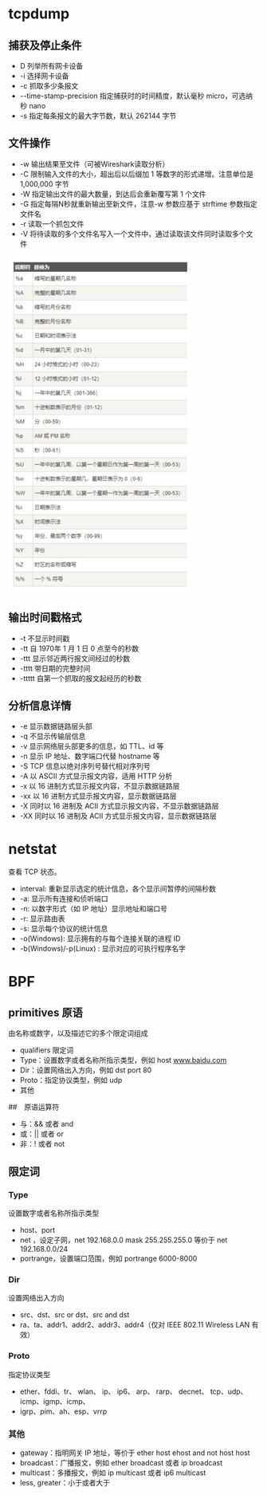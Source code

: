 # tcpdump

## 捕获及停止条件  

- D 列举所有网卡设备
- -i 选择网卡设备
- -c 抓取多少条报文
-  --time-stamp-precision 指定捕获时的时间精度，默认毫秒 micro，可选纳秒 nano
-  -s 指定每条报文的最大字节数，默认 262144 字节  

## 文件操作

- -w 输出结果至文件（可被Wireshark读取分析）
- -C 限制输入文件的大小，超出后以后缀加 1 等数字的形式递增。注意单位是 1,000,000 字节
- -W 指定输出文件的最大数量，到达后会重新覆写第 1 个文件
- -G 指定每隔N秒就重新输出至新文件，注意-w 参数应基于 strftime 参数指定文件名
- -r 读取一个抓包文件
- -V 将待读取的多个文件名写入一个文件中，通过读取该文件同时读取多个文件  

![](./img/tcp_dump_strftime.png)

## 输出时间戳格式

- -t 不显示时间戳
- -tt 自 1970年 1 月 1 日 0 点至今的秒数
- -ttt 显示邻近两行报文间经过的秒数
- -tttt 带日期的完整时间
- -ttttt 自第一个抓取的报文起经历的秒数  

## 分析信息详情

- -e 显示数据链路层头部
- -q 不显示传输层信息
- -v 显示网络层头部更多的信息，如 TTL、id 等
- -n 显示 IP 地址、数字端口代替 hostname 等
- -S TCP 信息以绝对序列号替代相对序列号
- -A 以 ASCII 方式显示报文内容，适用 HTTP 分析
- -x 以 16 进制方式显示报文内容，不显示数据链路层
- -xx 以 16 进制方式显示报文内容，显示数据链路层
- -X 同时以 16 进制及 ACII 方式显示报文内容，不显示数据链路层
- -XX 同时以 16 进制及 ACII 方式显示报文内容，显示数据链路层  

# netstat

查看 TCP 状态。

- interval: 重新显示选定的统计信息，各个显示间暂停的间隔秒数
- -a: 显示所有连接和侦听端口
- -n: 以数字形式（如 IP 地址）显示地址和端口号
- -r: 显示路由表
- -s: 显示每个协议的统计信息
- -o(Windows): 显示拥有的与每个连接关联的进程 ID
- -b(Windows)/-p(Linux) : 显示对应的可执行程序名字

# BPF

## primitives 原语

由名称或数字，以及描述它的多个限定词组成

- qualifiers 限定词
- Type：设置数字或者名称所指示类型，例如 host www.baidu.com
- Dir：设置网络出入方向，例如 dst port 80
- Proto：指定协议类型，例如 udp
- 其他

##　原语运算符

- 与：&& 或者 and
- 或：|| 或者 or
- 非：! 或者 not  

## 限定词  

### Type

设置数字或者名称所指示类型

- host、port
- net ，设定子网，net 192.168.0.0 mask 255.255.255.0 等价于 net 192.168.0.0/24
- portrange，设置端口范围，例如 portrange 6000-8000  

### Dir

设置网络出入方向

- src、dst、src or dst、src and dst
- ra、ta、addr1、addr2、addr3、addr4（仅对 IEEE 802.11 Wireless LAN 有效）  

### Proto

指定协议类型

- ether、fddi、tr、 wlan、 ip、 ip6、 arp、 rarp、 decnet、 tcp、udp、icmp、igmp、icmp、
- igrp、pim、ah、esp、vrrp  

### 其他

- gateway：指明网关 IP 地址，等价于 ether host ehost and not host host
- broadcast：广播报文，例如 ether broadcast 或者 ip broadcast
- multicast：多播报文，例如 ip multicast 或者 ip6 multicast
- less, greater：小于或者大于  



